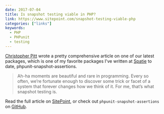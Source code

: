 ```yaml
---
date: 2017-07-04
title: Is snapshot testing viable in PHP?
link: https://www.sitepoint.com/snapshot-testing-viable-php
categories: ["links"]
keywords:
  - PHP
  - PHPunit
  - testing
---
```


[Christopher Pitt](https://twitter.com/assertchris) wrote a pretty comprehensive article on one of our latest packages, which is one of my favorite packages I've written at [Spatie](https://spatie.be) to date, phpunit-snapshot-assertions.

> Ah-ha moments are beautiful and rare in programming. Every so often, we’re fortunate enough to discover some trick or facet of a system that forever changes how we think of it. For me, that’s what snapshot testing is.

Read the full article on [SitePoint](https://www.sitepoint.com/snapshot-testing-viable-php/), or check out `phpunit-snapshot-assertions` on [GitHub](https://github.com/spatie/phpunit-snapshot-assertions).
